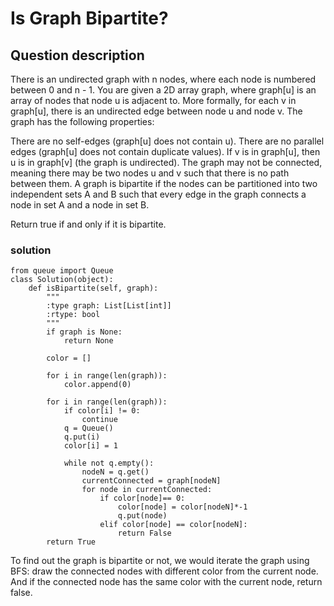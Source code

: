 # Is Graph Bipartite?

## Question description
There is an undirected graph with n nodes, where each node is numbered between 0 and n - 1. You are given a 2D array graph, where graph[u] is an array of nodes that node u is adjacent to. More formally, for each v in graph[u], there is an undirected edge between node u and node v. The graph has the following properties:

There are no self-edges (graph[u] does not contain u).
There are no parallel edges (graph[u] does not contain duplicate values).
If v is in graph[u], then u is in graph[v] (the graph is undirected).
The graph may not be connected, meaning there may be two nodes u and v such that there is no path between them.
A graph is bipartite if the nodes can be partitioned into two independent sets A and B such that every edge in the graph connects a node in set A and a node in set B.

Return true if and only if it is bipartite.
### solution
```
from queue import Queue
class Solution(object):
    def isBipartite(self, graph):
        """
        :type graph: List[List[int]]
        :rtype: bool
        """
        if graph is None:
            return None
        
        color = []
        
        for i in range(len(graph)):
            color.append(0)
        
        for i in range(len(graph)):
            if color[i] != 0:
                continue
            q = Queue()
            q.put(i)
            color[i] = 1
            
            while not q.empty():
                nodeN = q.get()
                currentConnected = graph[nodeN]
                for node in currentConnected:
                    if color[node]== 0:
                        color[node] = color[nodeN]*-1
                        q.put(node)
                    elif color[node] == color[nodeN]:
                        return False
        return True
```

To find out the graph is bipartite or not, we would iterate the graph using BFS: draw the connected nodes with different color from the current node. And if the connected node has the same color with the current node, return false.  